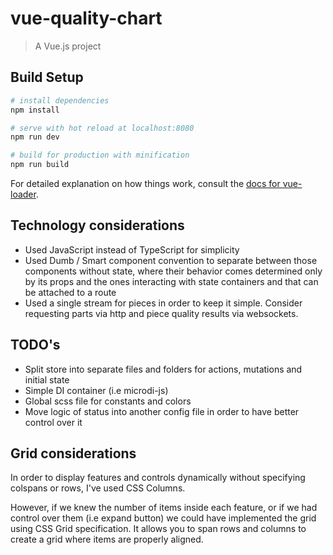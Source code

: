 # vue-quality-chart

> A Vue.js project

## Build Setup

``` bash
# install dependencies
npm install

# serve with hot reload at localhost:8080
npm run dev

# build for production with minification
npm run build
```

For detailed explanation on how things work, consult the [docs for vue-loader](http://vuejs.github.io/vue-loader).

## Technology considerations

* Used JavaScript instead of TypeScript for simplicity 
* Used Dumb / Smart component convention to separate between those components without state, where their behavior comes determined only by its props and the ones
interacting with state containers and that can be attached to a route
* Used a single stream for pieces in order to keep it simple. Consider requesting parts via http and piece quality results via websockets.

## TODO's

* Split store into separate files and folders for actions, mutations and initial state
* Simple DI container (i.e microdi-js)
* Global scss file for constants and colors
* Move logic of status into another config file in order to have better control over it

## Grid considerations

In order to display features and controls dynamically without specifying colspans or rows, I've used CSS Columns.

However, if we knew the number of items inside each feature, or if we had control over them (i.e expand button) we could have implemented the grid using CSS Grid specification. It allows you to span rows and columns to create a grid where items are properly aligned.


